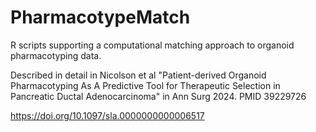 # PharmacotypeMatch

R scripts supporting a computational matching approach to organoid pharmacotyping data.

Described in detail in Nicolson et al "Patient-derived Organoid Pharmacotyping As A Predictive Tool for Therapeutic Selection in Pancreatic Ductal Adenocarcinoma" in Ann Surg 2024. PMID 39229726

https://doi.org/10.1097/sla.0000000000006517
